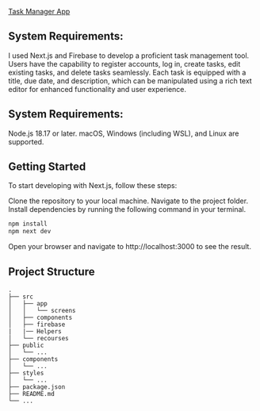
[Task Manager App](https://task-manger-t1fs-b2m35abwf-msaidms-projects.vercel.app/)

## System Requirements:

I used Next.js and Firebase to develop a proficient task management tool. Users have the capability to register accounts, log in, create tasks, edit existing tasks, and delete tasks seamlessly. Each task is equipped with a title, due date, and description, which can be manipulated using a rich text editor for enhanced functionality and user experience.

## System Requirements:

Node.js 18.17 or later.
macOS, Windows (including WSL), and Linux are supported.

## Getting Started
To start developing with Next.js, follow these steps:

Clone the repository to your local machine.
Navigate to the project folder.
Install dependencies by running the following command in your terminal.

```bash
npm install
npm next dev
```
Open your browser and navigate to http://localhost:3000 to see the result.

## Project Structure
```
.
├── src
│   ├── app
│   │   └── screens
│   ├── components
│   ├── firebase
|   |── Helpers
│   └── recourses
├── public
│   └── ...
├── components
│   └── ...
├── styles
│   └── ...
├── package.json
├── README.md
└── ...
```
